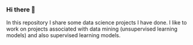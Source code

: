 ### Hi there 👋

In this repository I share some data science projects I have done. I like to work on projects associated with data mining (unsupervised learning models) and also supervised learning models.

